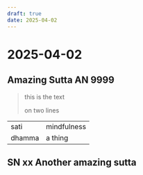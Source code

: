 ```yaml
---
draft: true
date: 2025-04-02
---
```


<!-- more -->

<div class='declensions'></div>


# 2025-04-02

## Amazing Sutta AN 9999

> this is the text
>
> on two lines

|        |             |
|--------|-------------|
| sati   | mindfulness |
| dhamma | a thing     |

## SN xx Another amazing sutta
